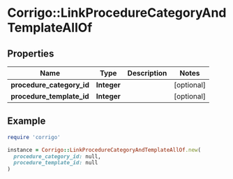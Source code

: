 # Corrigo::LinkProcedureCategoryAndTemplateAllOf

## Properties

| Name | Type | Description | Notes |
| ---- | ---- | ----------- | ----- |
| **procedure_category_id** | **Integer** |  | [optional] |
| **procedure_template_id** | **Integer** |  | [optional] |

## Example

```ruby
require 'corrigo'

instance = Corrigo::LinkProcedureCategoryAndTemplateAllOf.new(
  procedure_category_id: null,
  procedure_template_id: null
)
```

